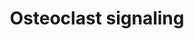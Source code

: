 ---
annotations:
- type: Pathway Ontology
  value: signaling pathway
- type: Pathway Ontology
  value: signaling pathway pertinent to development
- type: Cell Type Ontology
  value: osteoclast
authors:
- Ehsiao
- AlexanderPico
- MaintBot
- Samuel Sklar
- Khanspers
- Ddigles
- Egonw
- Mkutmon
- Jessev1993
- Eweitz
description: Signaling pathways involved in osteoclast activation.   Proteins on this
  pathway have targeted assays available via the [https://assays.cancer.gov/available_assays?wp_id=WP12
  CPTAC Assay Portal]
last-edited: 2021-05-15
organisms:
- Homo sapiens
redirect_from:
- /index.php/Pathway:WP12
- /instance/WP12
schema-jsonld:
- '@context': https://schema.org/
  '@id': https://wikipathways.github.io/pathways/WP12.html
  '@type': Dataset
  creator:
    '@type': Organization
    name: WikiPathways
  description: Signaling pathways involved in osteoclast activation.   Proteins on
    this pathway have targeted assays available via the [https://assays.cancer.gov/available_assays?wp_id=WP12
    CPTAC Assay Portal]
  keywords:
  - Osteopontin
  - Na+
  - AIMP2
  - TRAP
  - Na+/H+ transporter
  - PDGFB
  - OPG
  - b3 integrin
  - Cathepsin K
  - H+ ATPase
  - TRPV
  - OGR1
  - MAPK8
  - IFN-b
  - Ca2+
  - H+
  - RANK
  - Pi
  - Type 1 interferon receptor
  - RANK ligand
  license: CC0
  name: Osteoclast signaling
seo: CreativeWork
title: Osteoclast signaling
wpid: WP12
---